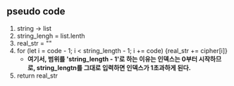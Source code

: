 ## pseudo code
1. string -> list
2. string_lengh = list.lenth
3. real_str = ""
4. for (let i = code - 1; i < string_length - 1; i += code) {real_str += cipher[i]}
   - **여기서, 범위를 'string_length - 1'로 하는 이유는 인덱스는 0부터 시작하므로, string_lengtn를 그대로 입력하면 인덱스가 1초과하게 된다.**
6. return real_str   
